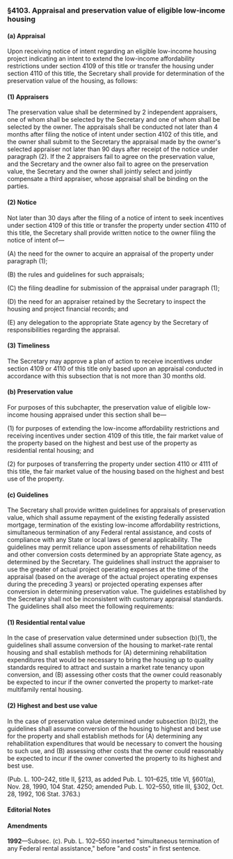 ### §4103. Appraisal and preservation value of eligible low-income housing ###

#### (a) Appraisal ####

Upon receiving notice of intent regarding an eligible low-income housing project indicating an intent to extend the low-income affordability restrictions under section 4109 of this title or transfer the housing under section 4110 of this title, the Secretary shall provide for determination of the preservation value of the housing, as follows:

#### (1) Appraisers ####

The preservation value shall be determined by 2 independent appraisers, one of whom shall be selected by the Secretary and one of whom shall be selected by the owner. The appraisals shall be conducted not later than 4 months after filing the notice of intent under section 4102 of this title, and the owner shall submit to the Secretary the appraisal made by the owner's selected appraiser not later than 90 days after receipt of the notice under paragraph (2). If the 2 appraisers fail to agree on the preservation value, and the Secretary and the owner also fail to agree on the preservation value, the Secretary and the owner shall jointly select and jointly compensate a third appraiser, whose appraisal shall be binding on the parties.

#### (2) Notice ####

Not later than 30 days after the filing of a notice of intent to seek incentives under section 4109 of this title or transfer the property under section 4110 of this title, the Secretary shall provide written notice to the owner filing the notice of intent of—

(A) the need for the owner to acquire an appraisal of the property under paragraph (1);

(B) the rules and guidelines for such appraisals;

(C) the filing deadline for submission of the appraisal under paragraph (1);

(D) the need for an appraiser retained by the Secretary to inspect the housing and project financial records; and

(E) any delegation to the appropriate State agency by the Secretary of responsibilities regarding the appraisal.

#### (3) Timeliness ####

The Secretary may approve a plan of action to receive incentives under section 4109 or 4110 of this title only based upon an appraisal conducted in accordance with this subsection that is not more than 30 months old.

#### (b) Preservation value ####

For purposes of this subchapter, the preservation value of eligible low-income housing appraised under this section shall be—

(1) for purposes of extending the low-income affordability restrictions and receiving incentives under section 4109 of this title, the fair market value of the property based on the highest and best use of the property as residential rental housing; and

(2) for purposes of transferring the property under section 4110 or 4111 of this title, the fair market value of the housing based on the highest and best use of the property.

#### (c) Guidelines ####

The Secretary shall provide written guidelines for appraisals of preservation value, which shall assume repayment of the existing federally assisted mortgage, termination of the existing low-income affordability restrictions, simultaneous termination of any Federal rental assistance, and costs of compliance with any State or local laws of general applicability. The guidelines may permit reliance upon assessments of rehabilitation needs and other conversion costs determined by an appropriate State agency, as determined by the Secretary. The guidelines shall instruct the appraiser to use the greater of actual project operating expenses at the time of the appraisal (based on the average of the actual project operating expenses during the preceding 3 years) or projected operating expenses after conversion in determining preservation value. The guidelines established by the Secretary shall not be inconsistent with customary appraisal standards. The guidelines shall also meet the following requirements:

#### (1) Residential rental value ####

In the case of preservation value determined under subsection (b)(1), the guidelines shall assume conversion of the housing to market-rate rental housing and shall establish methods for (A) determining rehabilitation expenditures that would be necessary to bring the housing up to quality standards required to attract and sustain a market rate tenancy upon conversion, and (B) assessing other costs that the owner could reasonably be expected to incur if the owner converted the property to market-rate multifamily rental housing.

#### (2) Highest and best use value ####

In the case of preservation value determined under subsection (b)(2), the guidelines shall assume conversion of the housing to highest and best use for the property and shall establish methods for (A) determining any rehabilitation expenditures that would be necessary to convert the housing to such use, and (B) assessing other costs that the owner could reasonably be expected to incur if the owner converted the property to its highest and best use.

(Pub. L. 100–242, title II, §213, as added Pub. L. 101–625, title VI, §601(a), Nov. 28, 1990, 104 Stat. 4250; amended Pub. L. 102–550, title III, §302, Oct. 28, 1992, 106 Stat. 3763.)

#### **Editorial Notes** ####

#### Amendments ####

**1992**—Subsec. (c). Pub. L. 102–550 inserted "simultaneous termination of any Federal rental assistance," before "and costs" in first sentence.